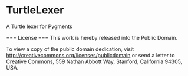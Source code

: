 TurtleLexer
============

A Turtle lexer for Pygments

=== License ===
This work is hereby released into the Public Domain.

To view a copy of the public domain dedication, visit http://creativecommons.org/licenses/publicdomain or send a letter to Creative Commons, 559 Nathan Abbott Way, Stanford, California 94305, USA.
